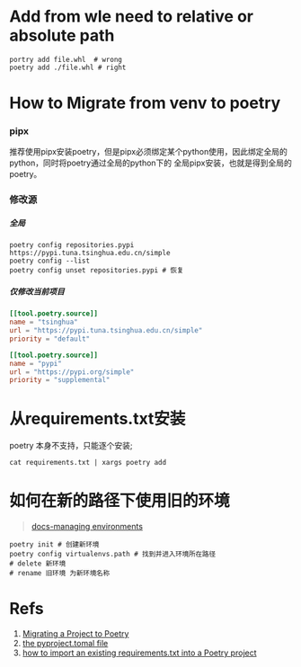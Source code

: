 # Add from wle need to relative or absolute path 
```shell
portry add file.whl  # wrong  
poetry add ./file.whl # right
```
# How to Migrate from venv to poetry

### pipx

推荐使用pipx安装poetry，但是pipx必须绑定某个python使用，因此绑定全局的python，同时将poetry通过全局的python下的
全局pipx安装，也就是得到全局的poetry。

### 修改源

##### 全局

```shell
poetry config repositories.pypi https://pypi.tuna.tsinghua.edu.cn/simple
poetry config --list
poetry config unset repositories.pypi # 恢复
```

##### 仅修改当前项目

```toml
[[tool.poetry.source]]
name = "tsinghua"
url = "https://pypi.tuna.tsinghua.edu.cn/simple"
priority = "default"

[[tool.poetry.source]]
name = "pypi"
url = "https://pypi.org/simple"
priority = "supplemental"
```

# 从requirements.txt安装

poetry 本身不支持，只能逐个安装;

```shell
cat requirements.txt | xargs poetry add
```

# 如何在新的路径下使用旧的环境

> [docs-managing environments](https://python-poetry.org/docs/managing-environments/#fish)

```shell
poetry init # 创建新环境
poetry config virtualenvs.path # 找到并进入环境所在路径
# delete 新环境
# rename 旧环境 为新环境名称
```

# Refs

1. [Migrating a Project to Poetry](https://browniebroke.com/blog/2020-10-18-migrating-project-to-poetry/)
2. [the pyproject.tomal file](https://python-poetry.org/docs/pyproject/)
3. [how to import an existing requirements.txt into a Poetry project](https://stackoverflow.com/questions/62764148/how-to-import-an-existing-requirements-txt-into-a-poetry-project)
